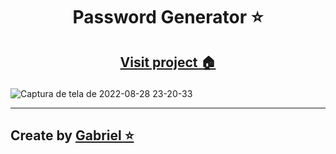 
# <p align="center">Password Generator ⭐</p>
## <p align="center"><a href="https://gabriel4g.github.io/password-generator" align="center">Visit project 🏠</a>
![Captura de tela de 2022-08-28 23-20-33](https://user-images.githubusercontent.com/92071360/187122566-2fec7732-be84-4680-8aab-54cfccd89e2c.png)

<hr/>

## Create by <a target="_blank" href="https://instagram.com/gabrielbarrozs">Gabriel ⭐<a/>
